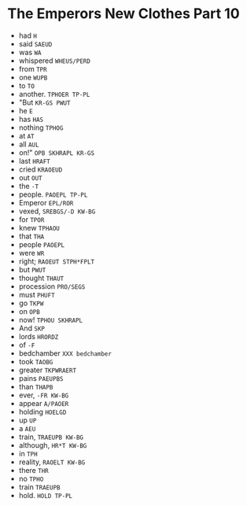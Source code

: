 # The Emperors New Clothes Part 10

* had `H`
* said `SAEUD`
* was `WA`
* whispered `WHEUS/PERD`
* from `TPR`
* one `WUPB`
* to `TO`
* another. `TPHOER TP-PL`
* "But `KR-GS PWUT`
* he `E`
* has `HAS`
* nothing `TPHOG`
* at `AT`
* all `AUL`
* on!" `OPB SKHRAPL KR-GS`
* last `HRAFT`
* cried `KRAOEUD`
* out `OUT`
* the `-T`
* people. `PAOEPL TP-PL`
* Emperor `EPL/ROR`
* vexed, `SREBGS/-D KW-BG`
* for `TPOR`
* knew `TPHAOU`
* that `THA`
* people `PAOEPL`
* were `WR`
* right; `RAOEUT STPH*FPLT`
* but `PWUT`
* thought `THAUT`
* procession `PRO/SEGS`
* must `PHUFT`
* go `TKPW`
* on `OPB`
* now! `TPHOU SKHRAPL`
* And `SKP`
* lords `HRORDZ`
* of `-F`
* bedchamber `XXX bedchamber`
* took `TAOBG`
* greater `TKPWRAERT`
* pains `PAEUPBS`
* than `THAPB`
* ever, `-FR KW-BG`
* appear `A/PAOER`
* holding `HOELGD`
* up `UP`
* a `AEU`
* train, `TRAEUPB KW-BG`
* although, `HR*T KW-BG`
* in `TPH`
* reality, `RAOELT KW-BG`
* there `THR`
* no `TPHO`
* train `TRAEUPB`
* hold. `HOLD TP-PL`
